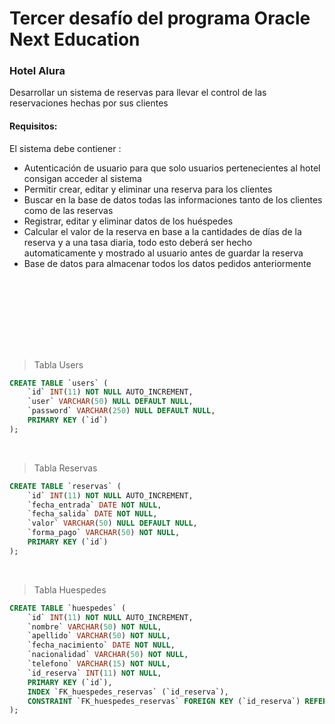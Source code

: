 # Tercer desafío del programa Oracle Next Education

### Hotel Alura

Desarrollar un sistema de reservas para llevar el control de las reservaciones hechas por sus clientes

#### Requisitos:

El sistema debe contiener :
- Autenticación de usuario para que solo usuarios pertenecientes al hotel consigan acceder al sistema
- Permitir crear, editar y eliminar una reserva para los clientes
- Buscar en la base de datos todas las informaciones tanto de los clientes como de las reservas
- Registrar, editar y eliminar datos de los huéspedes
- Calcular el valor de la reserva en base a la cantidades de días de la reserva y a una tasa diaria, todo esto deberá ser hecho automaticamente y mostrado al usuario antes de guardar la reserva
- Base de datos para almacenar todos los datos pedidos anteriormente

<br/><br/>
----
<br/><br/>   

> Tabla Users
```SQL
CREATE TABLE `users` (
	`id` INT(11) NOT NULL AUTO_INCREMENT,
	`user` VARCHAR(50) NULL DEFAULT NULL,
	`password` VARCHAR(250) NULL DEFAULT NULL,
	PRIMARY KEY (`id`)
);
```

<br/>

> Tabla Reservas
```SQL
CREATE TABLE `reservas` (
	`id` INT(11) NOT NULL AUTO_INCREMENT,
	`fecha_entrada` DATE NOT NULL,
	`fecha_salida` DATE NOT NULL,
	`valor` VARCHAR(50) NULL DEFAULT NULL,
	`forma_pago` VARCHAR(50) NOT NULL,
	PRIMARY KEY (`id`)
);
```

<br/>

> Tabla Huespedes
```SQL
CREATE TABLE `huespedes` (
	`id` INT(11) NOT NULL AUTO_INCREMENT,
	`nombre` VARCHAR(50) NOT NULL,
	`apellido` VARCHAR(50) NOT NULL,
	`fecha_nacimiento` DATE NOT NULL,
	`nacionalidad` VARCHAR(50) NOT NULL,
	`telefono` VARCHAR(15) NOT NULL,
	`id_reserva` INT(11) NOT NULL,
	PRIMARY KEY (`id`),
	INDEX `FK_huespedes_reservas` (`id_reserva`),
	CONSTRAINT `FK_huespedes_reservas` FOREIGN KEY (`id_reserva`) REFERENCES `reservas` (`id`) ON DELETE CASCADE
);
```

